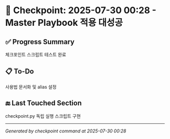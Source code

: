 # 🧠 Checkpoint: 2025-07-30 00:28 - Master Playbook 적용 대성공

## ✅ Progress Summary  
체크포인트 스크립트 테스트 완료

## 📋 To-Do  
사용법 문서화 및 alias 설정

## 🔚 Last Touched Section  
checkpoint.py 독립 실행 스크립트 구현

---
*Generated by checkpoint command at 2025-07-30 00:28*
